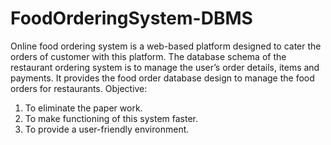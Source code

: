 # FoodOrderingSystem-DBMS
Online food ordering system is a web-based platform designed to cater the
orders of customer with this platform.
The database schema of the restaurant ordering system is to manage the
user’s order details, items and payments. It provides the food order
database design to manage the food orders for restaurants.
Objective:
1. To eliminate the paper work.
2. To make functioning of this system faster.
3. To provide a user-friendly environment. 
